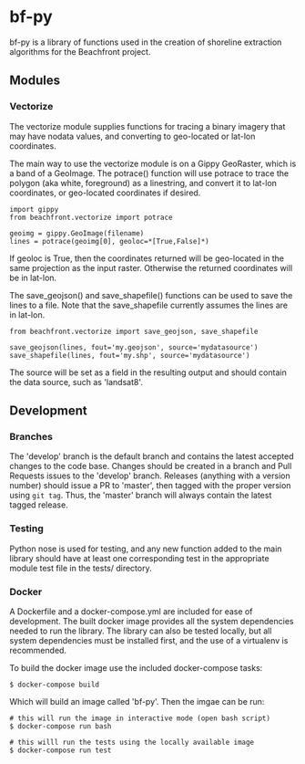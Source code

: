 # bf-py

bf-py is a library of functions used in the creation of shoreline extraction algorithms for the Beachfront project.

## Modules


### Vectorize

The vectorize module supplies functions for tracing a binary imagery that may have nodata values, and converting to geo-located or lat-lon coordinates. 

The main way to use the vectorize module is on a Gippy GeoRaster, which is a band of a GeoImage.  The potrace() function will use potrace to trace the polygon (aka white, foreground) as a linestring, and convert it to lat-lon coordinates, or geo-located coordinates if desired.

```
import gippy
from beachfront.vectorize import potrace

geoimg = gippy.GeoImage(filename)
lines = potrace(geoimg[0], geoloc=*[True,False]*)
```

If geoloc is True, then the coordinates returned will be geo-located in the same projection as the input raster. Otherwise the returned coordinates will be in lat-lon.

The save_geojson() and save_shapefile() functions can be used to save the lines to a file. Note that the save_shapefile currently assumes the lines are in lat-lon.

```
from beachfront.vectorize import save_geojson, save_shapefile

save_geojson(lines, fout='my.geojson', source='mydatasource')
save_shapefile(lines, fout='my.shp', source='mydatasource')
```

The source will be set as a field in the resulting output and should contain the data source, such as 'landsat8'.



## Development

### Branches
The 'develop' branch is the default branch and contains the latest accepted changes to the code base. Changes should be created in a branch and Pull Requests issues to the 'develop' branch. Releases (anything with a version number) should issue a PR to 'master', then tagged with the proper version using `git tag`. Thus, the 'master' branch will always contain the latest tagged release.

### Testing
Python nose is used for testing, and any new function added to the main library should have at least one corresponding test in the appropriate module test file in the tests/ directory.

### Docker
A Dockerfile and a docker-compose.yml are included for ease of development. The built docker image provides all the system dependencies needed to run the library. The library can also be tested locally, but all system dependencies must be installed first, and the use of a virtualenv is recommended.

To build the docker image use the included docker-compose tasks:

    $ docker-compose build

Which will build an image called 'bf-py'. Then the imgae can be run:

    # this will run the image in interactive mode (open bash script)
    $ docker-compose run bash

    # this willl run the tests using the locally available image
    $ docker-compose run test
